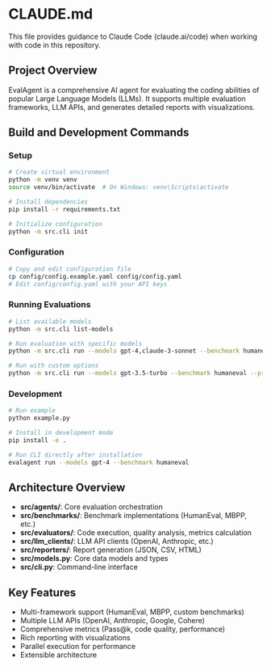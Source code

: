 # CLAUDE.md

This file provides guidance to Claude Code (claude.ai/code) when working with code in this repository.

## Project Overview

EvalAgent is a comprehensive AI agent for evaluating the coding abilities of popular Large Language Models (LLMs). It supports multiple evaluation frameworks, LLM APIs, and generates detailed reports with visualizations.

## Build and Development Commands

### Setup
```bash
# Create virtual environment
python -m venv venv
source venv/bin/activate  # On Windows: venv\Scripts\activate

# Install dependencies
pip install -r requirements.txt

# Initialize configuration
python -m src.cli init
```

### Configuration
```bash
# Copy and edit configuration file
cp config/config.example.yaml config/config.yaml
# Edit config/config.yaml with your API keys
```

### Running Evaluations
```bash
# List available models
python -m src.cli list-models

# Run evaluation with specific models
python -m src.cli run --models gpt-4,claude-3-sonnet --benchmark humaneval

# Run with custom options
python -m src.cli run --models gpt-3.5-turbo --benchmark humaneval --problems-limit 5 --max-workers 2 --formats json,html
```

### Development
```bash
# Run example
python example.py

# Install in development mode
pip install -e .

# Run CLI directly after installation
evalagent run --models gpt-4 --benchmark humaneval
```

## Architecture Overview

- **src/agents/**: Core evaluation orchestration
- **src/benchmarks/**: Benchmark implementations (HumanEval, MBPP, etc.)
- **src/evaluators/**: Code execution, quality analysis, metrics calculation
- **src/llm_clients/**: LLM API clients (OpenAI, Anthropic, etc.)
- **src/reporters/**: Report generation (JSON, CSV, HTML)
- **src/models.py**: Core data models and types
- **src/cli.py**: Command-line interface

## Key Features

- Multi-framework support (HumanEval, MBPP, custom benchmarks)
- Multiple LLM APIs (OpenAI, Anthropic, Google, Cohere)
- Comprehensive metrics (Pass@k, code quality, performance)
- Rich reporting with visualizations
- Parallel execution for performance
- Extensible architecture